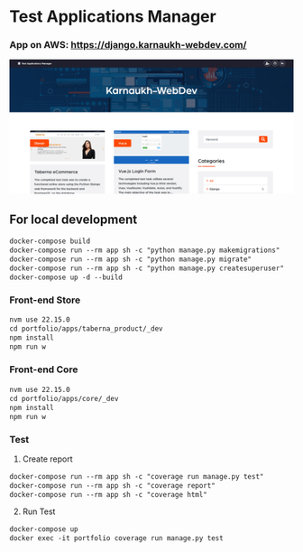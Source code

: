# Test Applications Manager

### App on AWS: <https://django.karnaukh-webdev.com/>

![TAM screenshot](https://github.com/SerhiiKarnaukh/test-applications-manager/blob/main/tam.jpg)

## For local development

```
docker-compose build
docker-compose run --rm app sh -c "python manage.py makemigrations"
docker-compose run --rm app sh -c "python manage.py migrate"
docker-compose run --rm app sh -c "python manage.py createsuperuser"
docker-compose up -d --build
```

### Front-end Store

```
nvm use 22.15.0
cd portfolio/apps/taberna_product/_dev
npm install
npm run w
```

### Front-end Core

```
nvm use 22.15.0
cd portfolio/apps/core/_dev
npm install
npm run w
```

### Test

1. Create report

```
docker-compose run --rm app sh -c "coverage run manage.py test"
docker-compose run --rm app sh -c "coverage report"
docker-compose run --rm app sh -c "coverage html"
```

2. Run Test

```
docker-compose up
docker exec -it portfolio coverage run manage.py test
```
